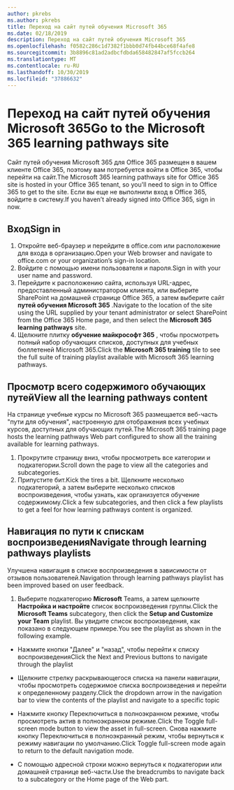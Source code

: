 ```yaml
---
author: pkrebs
ms.author: pkrebs
title: Переход на сайт путей обучения Microsoft 365
ms.date: 02/18/2019
description: Переход на сайт путей обучения Microsoft 365
ms.openlocfilehash: f0582c286c1d7382f1bbb0d74fb44bce68f4afe8
ms.sourcegitcommit: 3b8896c81ad2adbcfdbda658482847af5fccb264
ms.translationtype: MT
ms.contentlocale: ru-RU
ms.lasthandoff: 10/30/2019
ms.locfileid: "37886632"
---
```

# <a name="go-to-the-microsoft-365-learning-pathways-site"></a><span data-ttu-id="b46d5-103">Переход на сайт путей обучения Microsoft 365</span><span class="sxs-lookup"><span data-stu-id="b46d5-103">Go to the Microsoft 365 learning pathways site</span></span>

<span data-ttu-id="b46d5-104">Сайт путей обучения Microsoft 365 для Office 365 размещен в вашем клиенте Office 365, поэтому вам потребуется войти в Office 365, чтобы перейти на сайт.</span><span class="sxs-lookup"><span data-stu-id="b46d5-104">The Microsoft 365 learning pathways site for Office 365 site is hosted in your Office 365 tenant, so you'll need to sign in to Office 365 to get to the site.</span></span> <span data-ttu-id="b46d5-105">Если вы еще не выполнили вход в Office 365, войдите в систему.</span><span class="sxs-lookup"><span data-stu-id="b46d5-105">If you haven’t already signed into Office 365, sign in now.</span></span> 

## <a name="sign-in"></a><span data-ttu-id="b46d5-106">Вход</span><span class="sxs-lookup"><span data-stu-id="b46d5-106">Sign in</span></span>  

1.  <span data-ttu-id="b46d5-107">Откройте веб-браузер и перейдите в office.com или расположение для входа в организацию.</span><span class="sxs-lookup"><span data-stu-id="b46d5-107">Open your Web browser and navigate to office.com or your organization’s sign-in location.</span></span> 
2.  <span data-ttu-id="b46d5-108">Войдите с помощью имени пользователя и пароля.</span><span class="sxs-lookup"><span data-stu-id="b46d5-108">Sign in with your user name and password.</span></span>
3.  <span data-ttu-id="b46d5-109">Перейдите к расположению сайта, используя URL-адрес, предоставленный администратором клиента, или выберите SharePoint на домашней странице Office 365, а затем выберите сайт **путей обучения Microsoft 365** .</span><span class="sxs-lookup"><span data-stu-id="b46d5-109">Navigate to the location of the site using the URL supplied by your tenant administrator or select SharePoint from the Office 365 Home page, and then select the **Microsoft 365 learning pathways** site.</span></span> 
5. <span data-ttu-id="b46d5-110">Щелкните плитку **обучение майкрософт 365** , чтобы просмотреть полный набор обучающих списков, доступных для учебных бюллетеней Microsoft 365.</span><span class="sxs-lookup"><span data-stu-id="b46d5-110">Click the **Microsoft 365 training** tile to see the full suite of training playlist available with Microsoft 365 learning pathways.</span></span> 

## <a name="view-all-the-learning-pathways-content"></a><span data-ttu-id="b46d5-111">Просмотр всего содержимого обучающих путей</span><span class="sxs-lookup"><span data-stu-id="b46d5-111">View all the learning pathways content</span></span>
<span data-ttu-id="b46d5-112">На странице учебные курсы по Microsoft 365 размещается веб-часть "пути для обучения", настроенную для отображения всех учебных курсов, доступных для обучающих путей.</span><span class="sxs-lookup"><span data-stu-id="b46d5-112">The Microsoft 365 training page hosts the learning pathways Web part configured to show all the training available for learning pathways.</span></span> 

1. <span data-ttu-id="b46d5-113">Прокрутите страницу вниз, чтобы просмотреть все категории и подкатегории.</span><span class="sxs-lookup"><span data-stu-id="b46d5-113">Scroll down the page to view all the categories and subcategories.</span></span>
2. <span data-ttu-id="b46d5-114">Припустите бит.</span><span class="sxs-lookup"><span data-stu-id="b46d5-114">Kick the tires a bit.</span></span> <span data-ttu-id="b46d5-115">Щелкните несколько подкатегорий, а затем выберите несколько списков воспроизведения, чтобы узнать, как организуется обучение содержимому.</span><span class="sxs-lookup"><span data-stu-id="b46d5-115">Click a few subcategories, and then click a few playlists to get a feel for how learning pathways content is organized.</span></span> 

## <a name="navigate-through-learning-pathways-playlists"></a><span data-ttu-id="b46d5-116">Навигация по пути к спискам воспроизведения</span><span class="sxs-lookup"><span data-stu-id="b46d5-116">Navigate through learning pathways playlists</span></span>
<span data-ttu-id="b46d5-117">Улучшена навигация в списке воспроизведения в зависимости от отзывов пользователей.</span><span class="sxs-lookup"><span data-stu-id="b46d5-117">Navigation through learning pathways playlist has been improved based on user feedback.</span></span> 

1. <span data-ttu-id="b46d5-118">Выберите подкатегорию **Microsoft** Teams, а затем щелкните **Настройка и настройте** список воспроизведения группы.</span><span class="sxs-lookup"><span data-stu-id="b46d5-118">Click the **Microsoft Teams** subcategory, then click the **Setup and Customize your Team** playlist.</span></span> <span data-ttu-id="b46d5-119">Вы увидите список воспроизведения, как показано в следующем примере.</span><span class="sxs-lookup"><span data-stu-id="b46d5-119">You see the playlist as shown in the following example.</span></span>

- <span data-ttu-id="b46d5-120">Нажмите кнопки "Далее" и "назад", чтобы перейти к списку воспроизведения</span><span class="sxs-lookup"><span data-stu-id="b46d5-120">Click the Next and Previous buttons to navigate through the playlist</span></span>
- <span data-ttu-id="b46d5-121">Щелкните стрелку раскрывающегося списка на панели навигации, чтобы просмотреть содержимое списка воспроизведения и перейти к определенному разделу.</span><span class="sxs-lookup"><span data-stu-id="b46d5-121">Click the dropdown arrow in the navigation bar to view the contents of the playlist and navigate to a specific topic</span></span>
- <span data-ttu-id="b46d5-122">Нажмите кнопку Переключиться в полноэкранном режиме, чтобы просмотреть актив в полноэкранном режиме.</span><span class="sxs-lookup"><span data-stu-id="b46d5-122">Click the Toggle full-screen mode button to view the asset in full-screen.</span></span> <span data-ttu-id="b46d5-123">Снова нажмите кнопку Переключиться в полноэкранный режим, чтобы вернуться к режиму навигации по умолчанию.</span><span class="sxs-lookup"><span data-stu-id="b46d5-123">Click Toggle full-screen mode again to return to the default navigation mode.</span></span>

- <span data-ttu-id="b46d5-124">С помощью адресной строки можно вернуться к подкатегории или домашней странице веб-части.</span><span class="sxs-lookup"><span data-stu-id="b46d5-124">Use the breadcrumbs to navigate back to a subcategory or the Home page of the Web part.</span></span>  

